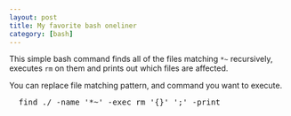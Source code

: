 ```yaml
---
layout: post
title: My favorite bash oneliner
category: [bash]
---
```


This simple bash command finds all of the files matching `*~` recursively, executes `rm` on them
and prints out which files are affected.

You can replace file matching pattern, and command you want to execute.

<pre>
  find ./ -name '*~' -exec rm '{}' ';' -print
</pre>
